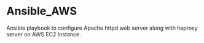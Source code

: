 # Ansible_AWS
Ansible playbook to configure Apache httpd web server along with haproxy server on AWS EC2 Instance.
